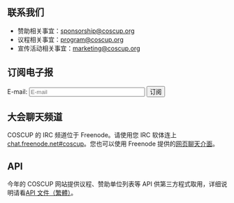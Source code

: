 ## 联系我们

* 赞助相关事宜：<sponsorship@coscup.org>
* 议程相关事宜：<program@coscup.org>
* 宣传活动相关事宜：<marketing@coscup.org>

<h2 id="subscribe">订阅电子报</h2>

<form action="https://groups.google.com/group/coscup-2011-notifiyme/boxsubscribe" method="get" target="_blank">
<input type="hidden" name="hl" value="zh-CN">
<p><label>E-mail: <input type="email" name="email" size="30" placeholder="E-mail" required /></label> <input type="submit" value="订阅" /></p>
</form>

## 大会聊天频道

COSCUP 的 IRC 频道位于 Freenode。请使用您 IRC 软体连上 [chat.freenode.net#coscup](ircs://chat.freenode.net/coscup)。您也可以使用 Freenode 提供的[网页聊天介面](https://webchat.freenode.net/?channels=coscup)。

## API

今年的 COSCUP 网站提供议程、赞助单位列表等 API 供第三方程式取用，详细说明请看[API 文件（繁體）](/2011/zh-tw/api/)。